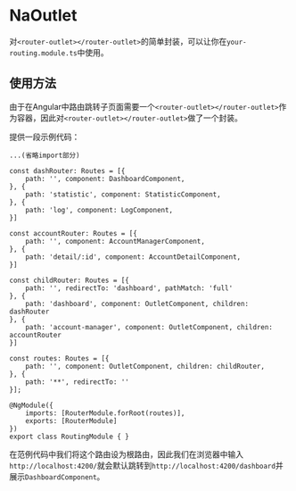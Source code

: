 # NaOutlet

对`<router-outlet></router-outlet>`的简单封装，可以让你在`your-routing.module.ts`中使用。

## 使用方法

由于在Angular中路由跳转子页面需要一个`<router-outlet></router-outlet>`作为容器，因此对`<router-outlet></router-outlet>`做了一个封装。

提供一段示例代码：

    ...(省略import部分)

    const dashRouter: Routes = [{
        path: '', component: DashboardComponent,
    }, {
        path: 'statistic', component: StatisticComponent,
    }, {
        path: 'log', component: LogComponent,
    }]

    const accountRouter: Routes = [{
        path: '', component: AccountManagerComponent,
    }, {
        path: 'detail/:id', component: AccountDetailComponent,
    }]

    const childRouter: Routes = [{
        path: '', redirectTo: 'dashboard', pathMatch: 'full'
    }, {
        path: 'dashboard', component: OutletComponent, children: dashRouter
    }, {
        path: 'account-manager', component: OutletComponent, children: accountRouter
    }]

    const routes: Routes = [{
        path: '', component: OutletComponent, children: childRouter,
    }, {
    	path: '**', redirectTo: ''
    }];

    @NgModule({
        imports: [RouterModule.forRoot(routes)],
        exports: [RouterModule]
    })
    export class RoutingModule { }

在范例代码中我们将这个路由设为根路由，因此我们在浏览器中输入`http://localhost:4200/`就会默认跳转到`http://localhost:4200/dashboard`并展示`DashboardComponent`。

